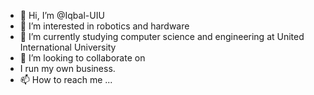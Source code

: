 - 👋 Hi, I’m @Iqbal-UIU
- 👀 I’m interested in robotics and hardware
- 🌱 I’m currently studying computer science and engineering at United International University
- 💞️ I’m looking to collaborate on 
- I run my own business.
- 📫 How to reach me ...

<!---
Iqbal-UIU/Iqbal-UIU is a ✨ special ✨ repository because its `README.md` (this file) appears on your GitHub profile.
You can click the Preview link to take a look at your changes.
--->
